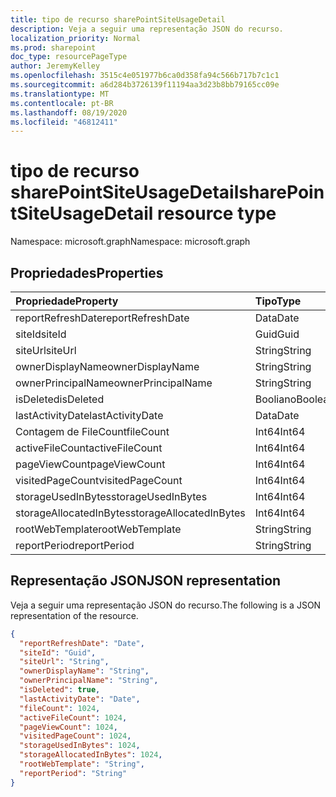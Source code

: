 ```yaml
---
title: tipo de recurso sharePointSiteUsageDetail
description: Veja a seguir uma representação JSON do recurso.
localization_priority: Normal
ms.prod: sharepoint
doc_type: resourcePageType
author: JeremyKelley
ms.openlocfilehash: 3515c4e051977b6ca0d358fa94c566b717b7c1c1
ms.sourcegitcommit: a6d284b3726139f11194aa3d23b8bb79165cc09e
ms.translationtype: MT
ms.contentlocale: pt-BR
ms.lasthandoff: 08/19/2020
ms.locfileid: "46812411"
---
```

# <a name="sharepointsiteusagedetail-resource-type"></a><span data-ttu-id="9daff-103">tipo de recurso sharePointSiteUsageDetail</span><span class="sxs-lookup"><span data-stu-id="9daff-103">sharePointSiteUsageDetail resource type</span></span>

<span data-ttu-id="9daff-104">Namespace: microsoft.graph</span><span class="sxs-lookup"><span data-stu-id="9daff-104">Namespace: microsoft.graph</span></span>

## <a name="properties"></a><span data-ttu-id="9daff-105">Propriedades</span><span class="sxs-lookup"><span data-stu-id="9daff-105">Properties</span></span>

| <span data-ttu-id="9daff-106">Propriedade</span><span class="sxs-lookup"><span data-stu-id="9daff-106">Property</span></span>                | <span data-ttu-id="9daff-107">Tipo</span><span class="sxs-lookup"><span data-stu-id="9daff-107">Type</span></span>    |
| :---------------------- | :------ |
| <span data-ttu-id="9daff-108">reportRefreshDate</span><span class="sxs-lookup"><span data-stu-id="9daff-108">reportRefreshDate</span></span>       | <span data-ttu-id="9daff-109">Data</span><span class="sxs-lookup"><span data-stu-id="9daff-109">Date</span></span>    |
| <span data-ttu-id="9daff-110">siteId</span><span class="sxs-lookup"><span data-stu-id="9daff-110">siteId</span></span>                  | <span data-ttu-id="9daff-111">Guid</span><span class="sxs-lookup"><span data-stu-id="9daff-111">Guid</span></span>  |
| <span data-ttu-id="9daff-112">siteUrl</span><span class="sxs-lookup"><span data-stu-id="9daff-112">siteUrl</span></span>                 | <span data-ttu-id="9daff-113">String</span><span class="sxs-lookup"><span data-stu-id="9daff-113">String</span></span>  |
| <span data-ttu-id="9daff-114">ownerDisplayName</span><span class="sxs-lookup"><span data-stu-id="9daff-114">ownerDisplayName</span></span>        | <span data-ttu-id="9daff-115">String</span><span class="sxs-lookup"><span data-stu-id="9daff-115">String</span></span>  |
| <span data-ttu-id="9daff-116">ownerPrincipalName</span><span class="sxs-lookup"><span data-stu-id="9daff-116">ownerPrincipalName</span></span>      | <span data-ttu-id="9daff-117">String</span><span class="sxs-lookup"><span data-stu-id="9daff-117">String</span></span>  |
| <span data-ttu-id="9daff-118">isDeleted</span><span class="sxs-lookup"><span data-stu-id="9daff-118">isDeleted</span></span>               | <span data-ttu-id="9daff-119">Booliano</span><span class="sxs-lookup"><span data-stu-id="9daff-119">Boolean</span></span> |
| <span data-ttu-id="9daff-120">lastActivityDate</span><span class="sxs-lookup"><span data-stu-id="9daff-120">lastActivityDate</span></span>        | <span data-ttu-id="9daff-121">Data</span><span class="sxs-lookup"><span data-stu-id="9daff-121">Date</span></span>    |
| <span data-ttu-id="9daff-122">Contagem de FileCount</span><span class="sxs-lookup"><span data-stu-id="9daff-122">fileCount</span></span>               | <span data-ttu-id="9daff-123">Int64</span><span class="sxs-lookup"><span data-stu-id="9daff-123">Int64</span></span>   |
| <span data-ttu-id="9daff-124">activeFileCount</span><span class="sxs-lookup"><span data-stu-id="9daff-124">activeFileCount</span></span>         | <span data-ttu-id="9daff-125">Int64</span><span class="sxs-lookup"><span data-stu-id="9daff-125">Int64</span></span>   |
| <span data-ttu-id="9daff-126">pageViewCount</span><span class="sxs-lookup"><span data-stu-id="9daff-126">pageViewCount</span></span>           | <span data-ttu-id="9daff-127">Int64</span><span class="sxs-lookup"><span data-stu-id="9daff-127">Int64</span></span>   |
| <span data-ttu-id="9daff-128">visitedPageCount</span><span class="sxs-lookup"><span data-stu-id="9daff-128">visitedPageCount</span></span>        | <span data-ttu-id="9daff-129">Int64</span><span class="sxs-lookup"><span data-stu-id="9daff-129">Int64</span></span>   |
| <span data-ttu-id="9daff-130">storageUsedInBytes</span><span class="sxs-lookup"><span data-stu-id="9daff-130">storageUsedInBytes</span></span>      | <span data-ttu-id="9daff-131">Int64</span><span class="sxs-lookup"><span data-stu-id="9daff-131">Int64</span></span>   |
| <span data-ttu-id="9daff-132">storageAllocatedInBytes</span><span class="sxs-lookup"><span data-stu-id="9daff-132">storageAllocatedInBytes</span></span> | <span data-ttu-id="9daff-133">Int64</span><span class="sxs-lookup"><span data-stu-id="9daff-133">Int64</span></span>   |
| <span data-ttu-id="9daff-134">rootWebTemplate</span><span class="sxs-lookup"><span data-stu-id="9daff-134">rootWebTemplate</span></span>         | <span data-ttu-id="9daff-135">String</span><span class="sxs-lookup"><span data-stu-id="9daff-135">String</span></span>  |
| <span data-ttu-id="9daff-136">reportPeriod</span><span class="sxs-lookup"><span data-stu-id="9daff-136">reportPeriod</span></span>            | <span data-ttu-id="9daff-137">String</span><span class="sxs-lookup"><span data-stu-id="9daff-137">String</span></span>  |

## <a name="json-representation"></a><span data-ttu-id="9daff-138">Representação JSON</span><span class="sxs-lookup"><span data-stu-id="9daff-138">JSON representation</span></span>

<span data-ttu-id="9daff-139">Veja a seguir uma representação JSON do recurso.</span><span class="sxs-lookup"><span data-stu-id="9daff-139">The following is a JSON representation of the resource.</span></span>

<!-- {
  "blockType": "resource",
  "@odata.type": "microsoft.graph.sharePointSiteUsageDetail"
} -->

```json
{
  "reportRefreshDate": "Date",
  "siteId": "Guid",
  "siteUrl": "String",
  "ownerDisplayName": "String",
  "ownerPrincipalName": "String",
  "isDeleted": true,
  "lastActivityDate": "Date",
  "fileCount": 1024,
  "activeFileCount": 1024,
  "pageViewCount": 1024,
  "visitedPageCount": 1024,
  "storageUsedInBytes": 1024,
  "storageAllocatedInBytes": 1024,
  "rootWebTemplate": "String",
  "reportPeriod": "String"
}
```
